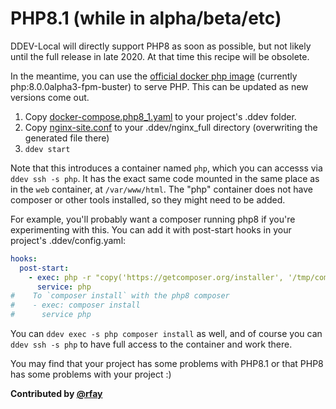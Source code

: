 # PHP8.1 (while in alpha/beta/etc)

DDEV-Local will directly support PHP8 as soon as possible, but not likely until the full release in late 2020. At that time this recipe will be obsolete.

In the meantime, you can use the [official docker php image](https://hub.docker.com/_/php) (currently php:8.0.0alpha3-fpm-buster) to serve PHP.  This can be updated as new versions come out.

1. Copy [docker-compose.php8_1.yaml](docker-compose.php8_1.yaml) to your project's .ddev folder.
2. Copy [nginx-site.conf](nginx-site.conf) to your .ddev/nginx_full directory (overwriting the generated file there)
3. `ddev start`

Note that this introduces a container named `php`, which you can accesss via `ddev ssh -s php`. It has the exact same code mounted in the same place as in the `web` container, at `/var/www/html`. The "php" container does not have composer or other tools installed, so they might need to be added.

For example, you'll probably want a composer running php8 if you're experimenting with this. You can add it with post-start hooks in your project's .ddev/config.yaml:

```yaml
hooks:
  post-start:
    - exec: php -r "copy('https://getcomposer.org/installer', '/tmp/composer-setup.php');" && php /tmp/composer-setup.php --install-dir=/usr/local/bin --filename=composer
      service: php
#    To `composer install` with the php8 composer
#    - exec: composer install
#      service php
```

You can `ddev exec -s php composer install` as well, and of course you can `ddev ssh -s php` to have full access to the container and work there.

You may find that your project has some problems with PHP8.1 or that PHP8 has some problems with your project :)

**Contributed by [@rfay](https://github.com/rfay)**
